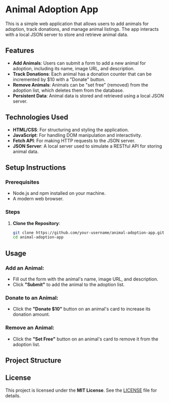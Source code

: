 # Animal Adoption App

This is a simple web application that allows users to add animals for adoption, track donations, and manage animal listings. The app interacts with a local JSON server to store and retrieve animal data.

## Features

- **Add Animals**: Users can submit a form to add a new animal for adoption, including its name, image URL, and description.
- **Track Donations**: Each animal has a donation counter that can be incremented by $10 with a "Donate" button.
- **Remove Animals**: Animals can be "set free" (removed) from the adoption list, which deletes them from the database.
- **Persistent Data**: Animal data is stored and retrieved using a local JSON server.

## Technologies Used

- **HTML/CSS**: For structuring and styling the application.
- **JavaScript**: For handling DOM manipulation and interactivity.
- **Fetch API**: For making HTTP requests to the JSON server.
- **JSON Server**: A local server used to simulate a RESTful API for storing animal data.

## Setup Instructions

### Prerequisites

- Node.js and npm installed on your machine.
- A modern web browser.

### Steps

1. **Clone the Repository**:
   ```bash
   git clone https://github.com/your-username/animal-adoption-app.git
   cd animal-adoption-app

## Usage

### Add an Animal:
- Fill out the form with the animal's name, image URL, and description.
- Click **"Submit"** to add the animal to the adoption list.

### Donate to an Animal:
- Click the **"Donate $10"** button on an animal's card to increase its donation amount.

### Remove an Animal:
- Click the **"Set Free"** button on an animal's card to remove it from the adoption list.

## Project Structure


## License

This project is licensed under the **MIT License**. See the [LICENSE](LICENSE) file for details.
